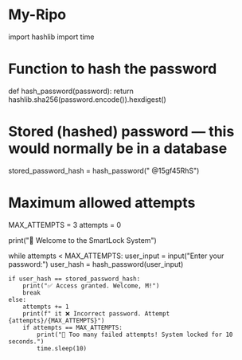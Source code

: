 # My-Ripo
import hashlib
import time

# Function to hash the password
def hash_password(password):
    return hashlib.sha256(password.encode()).hexdigest()

# Stored (hashed) password — this would normally be in a database
stored_password_hash = hash_password(" @15gf45RhS")

# Maximum allowed attempts
MAX_ATTEMPTS = 3
attempts = 0

print("🔐 Welcome to the SmartLock System")

while attempts < MAX_ATTEMPTS:
    user_input = input("Enter your password:")
    user_hash = hash_password(user_input)

    if user_hash == stored_password_hash:
        print("✅ Access granted. Welcome, M!")
        break
    else:
        attempts += 1
        print(f" it ❌ Incorrect password. Attempt {attempts}/{MAX_ATTEMPTS}")
        if attempts == MAX_ATTEMPTS:
            print("🚫 Too many failed attempts! System locked for 10 seconds.")
            time.sleep(10)

